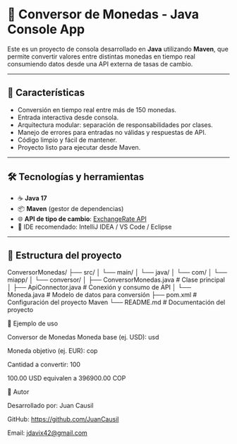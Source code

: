 # 💱 Conversor de Monedas - Java Console App

Este es un proyecto de consola desarrollado en **Java** utilizando **Maven**, que permite convertir valores entre distintas monedas en tiempo real consumiendo datos desde una API externa de tasas de cambio.

---

## 📌 Características

- Conversión en tiempo real entre más de 150 monedas.
- Entrada interactiva desde consola.
- Arquitectura modular: separación de responsabilidades por clases.
- Manejo de errores para entradas no válidas y respuestas de API.
- Código limpio y fácil de mantener.
- Proyecto listo para ejecutar desde Maven.

---

## 🛠️ Tecnologías y herramientas

- ☕ **Java 17**
- 📦 **Maven** (gestor de dependencias)
- 🌐 **API de tipo de cambio**: [ExchangeRate API](https://www.exchangerate-api.com/)
- 🧪 IDE recomendado: IntelliJ IDEA / VS Code / Eclipse

---

## 📁 Estructura del proyecto

ConversorMonedas/
├── src/
│ └── main/
│ └── java/
│ └── com/
│ └── miapp/
│ └── conversor/
│ ├── ConversorMonedas.java # Clase principal
│ ├── ApiConnector.java # Conexión y consumo de API
│ └── Moneda.java # Modelo de datos para conversión
├── pom.xml # Configuración del proyecto Maven
└── README.md # Documentación del proyecto



🧪 Ejemplo de uso

Conversor de Monedas
Moneda base (ej. USD): usd

Moneda objetivo (ej. EUR): cop

Cantidad a convertir: 100

100.00 USD equivalen a 396900.00 COP





🧠 Autor

Desarrollado por: Juan Causil

GitHub: https://github.com/JuanCausil

Email: jdavix42@gmail.com
